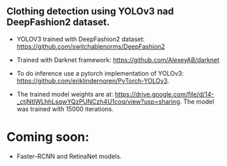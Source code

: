 ## Clothing detection using YOLOv3 nad DeepFashion2 dataset.

- YOLOV3 trained with DeepFashion2 dataset: https://github.com/switchablenorms/DeepFashion2 

- Trained with Darknet framework: https://github.com/AlexeyAB/darknet

- To do inference use a pytorch implementation of YOLOv3: https://github.com/eriklindernoren/PyTorch-YOLOv3.

- The trained model weights are at: https://drive.google.com/file/d/14-_ctjNtIWLhhLsqwYQzPUNCzh4U1coq/view?usp=sharing. The model was trained with 15000 iterations.

# Coming soon:

- Faster-RCNN and RetinaNet models.